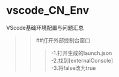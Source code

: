 # vscode_CN_Env
VScode基础环境配置与问题汇总
>>##打开外部控制台窗口
>>>-1.打开生成的launch.json  
>>>-2.找到[externalConsole]  
>>>-3.将false改为true  
>>##
